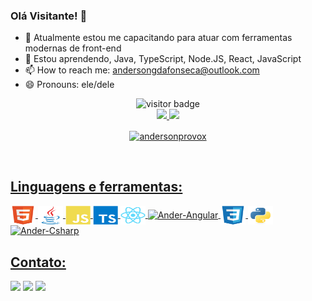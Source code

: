 ### Olá Visitante! 👋

- 🔭 Atualmente estou me capacitando para atuar com ferramentas modernas de front-end
- 🌱 Estou aprendendo, Java, TypeScript, Node.JS, React, JavaScript
- 📫 How to reach me: andersongdafonseca@outlook.com
- 😄 Pronouns: ele/dele

<div align="center">
  <img src="https://visitor-badge.glitch.me/badge?page_id=andersonprovox" alt="visitor badge"/>
</div>
<div align="center">
  <a href="https://github.com/andersonprovox">
  <img height="180em" src="https://github-readme-stats.vercel.app/api?username=andersonprovox&show_icons=true&theme=radical&include_all_commits=true&count_private=true"/>
  <img height="180em" src="https://github-readme-stats.vercel.app/api/top-langs/?username=andersonprovox&layout=compact&langs_count=8&theme=radical"/>
    <p><img align="center" src="https://github-readme-streak-stats.herokuapp.com/?user=andersonprovox&" alt="andersonprovox" /></p>
</div>

<div style="display: inline_block"><br>
  <h2>Linguagens e ferramentas:</h2>
  <img align="center" alt="Ander-HTML" height="30" width="40" src="https://raw.githubusercontent.com/devicons/devicon/master/icons/html5/html5-original.svg">
  <img align="center" alt="Ander-HTML" height="30" width="40" src="https://raw.githubusercontent.com/devicons/devicon/master/icons/java/java-original.svg">
  <img align="center" alt="Ander-Js" height="30" width="40" src="https://raw.githubusercontent.com/devicons/devicon/master/icons/javascript/javascript-plain.svg">
  <img align="center" alt="Ander-Ts" height="30" width="40" src="https://raw.githubusercontent.com/devicons/devicon/master/icons/typescript/typescript-plain.svg">
  <img align="center" alt="Ander-React" height="30" width="40" src="https://raw.githubusercontent.com/devicons/devicon/master/icons/react/react-original.svg">
  <img align="center" alt="Ander-Angular" height="30" width="40" src="https://cdn.jsdelivr.net/gh/devicons/devicon/icons/angularjs/angularjs-original.svg" />
  
  <img align="center" alt="Ander-CSS" height="30" width="40" src="https://raw.githubusercontent.com/devicons/devicon/master/icons/css3/css3-original.svg">
  <img align="center" alt="Ander-Python" height="30" width="40" src="https://raw.githubusercontent.com/devicons/devicon/master/icons/python/python-original.svg">
  <img align="center" alt="Ander-Csharp" height="30" width="40" src="https://cdn.jsdelivr.net/gh/devicons/devicon/icons/linux/linux-original.svg">
  
</div>
  
  ##
  
  <div>
    <h2>Contato:</h2>
  
  <a href="https://instagram.com/andersonprovox" target="_blank"><img src="https://img.shields.io/badge/-Instagram-%23E4405F?style=for-the-badge&logo=instagram&logoColor=white" target="_blank"></a> 
  <a href = "mailto:andersongdafonseca@outlook.com"><img src="https://img.shields.io/badge/Microsoft_Outlook-0078D4?style=for-the-badge&logo=microsoft-outlook&logoColor=white" target="_blank"></a>
  <a href="https://www.linkedin.com/in/anderson-fonseca" target="_blank"><img src="https://img.shields.io/badge/-LinkedIn-%230077B5?style=for-the-badge&logo=linkedin&logoColor=white" target="_blank"></a>
 
 
 
</div>
